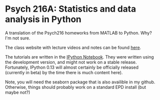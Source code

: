 Psych 216A: Statistics and data analysis in Python
==================================================

A translation of the Psych216 homeworks from MATLAB to Python. Why? I'm not sure.

The class website with lecture videos and notes can be found [here](http://white.stanford.edu/~knk/Psych216A/).

The tutorials are written in the [IPython Notebook](http://ipython.org/ipython-doc/dev/interactive/htmlnotebook.html).
They were written using the development version, and might not work on a stable release. Fortunately, IPython 0.13 will almost certainly be officially released (currently in beta) by the time there is much content here).

Note, you will need the seaborn package that is also availible in my github. Otherwise,
things should probably work on a standard EPD install (but maybe not?)
